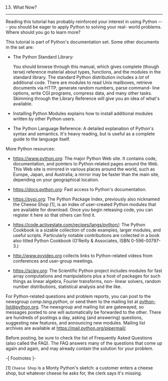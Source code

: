 13. What Now?
*************

Reading this tutorial has probably reinforced your interest in using Python --- you should be eager to apply Python to solving your real- world problems. Where should you go to learn more?

This tutorial is part of Python's documentation set. Some other documents in the set are:

* The Python Standard Library:

  You should browse through this manual, which gives complete (though terse) reference material about types, functions, and the modules in the standard library. The standard Python distribution includes a *lot* of additional code. There are modules to read Unix mailboxes, retrieve documents via HTTP, generate random numbers, parse command- line options, write CGI programs, compress data, and many other tasks. Skimming through the Library Reference will give you an idea of what's available.

* Installing Python Modules explains how to install additional modules written by other Python users.

* The Python Language Reference: A detailed explanation of Python's syntax and semantics. It's heavy reading, but is useful as a complete guide to the language itself.

More Python resources:

* https://www.python.org:  The major Python Web site. It contains code, documentation, and pointers to Python-related pages around the Web. This Web site is mirrored in various places around the world, such as Europe, Japan, and Australia; a mirror may be faster than the main site, depending on your geographical location.

* https://docs.python.org:  Fast access to Python's  documentation.

* https://pypi.org: The Python Package Index, previously also nicknamed the Cheese Shop [1], is an index of user-created Python modules that are available for download. Once you begin releasing code, you can register it here so that others can find it.

* https://code.activestate.com/recipes/langs/python/: The Python Cookbook is a sizable collection of code examples, larger modules, and useful scripts. Particularly notable contributions are collected in a book also titled Python Cookbook (O'Reilly & Associates, ISBN 0-596-00797-3.)

* http://www.pyvideo.org collects links to Python-related videos   from conferences and user-group meetings.

* https://scipy.org: The Scientific Python project includes modules for fast array computations and manipulations plus a host of packages for such things as linear algebra, Fourier transforms, non- linear solvers, random number distributions, statistical analysis and the like.

For Python-related questions and problem reports, you can post to the newsgroup *comp.lang.python*, or send them to the mailing list at python-list@python.org. The newsgroup and mailing list are gatewayed, so messages posted to one will automatically be forwarded to the other. There are hundreds of postings a day, asking (and answering) questions, suggesting new features, and announcing new modules. Mailing list archives are available at https://mail.python.org/pipermail/.

Before posting, be sure to check the list of Frequently Asked Questions (also called the FAQ). The FAQ answers many of the questions that come up again and again, and may already contain the solution for your problem.

-[ Footnotes ]-

[1] `Cheese Shop` is a Monty Python's sketch: a customer enters a cheese shop, but whatever cheese he asks for, the clerk says it's missing.
